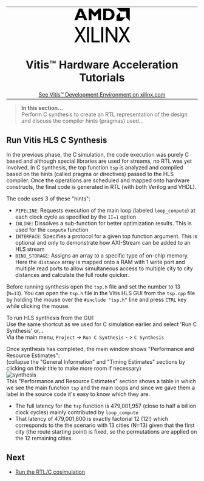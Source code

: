 <!--
/*
 * Copyright 2020-2022 Xilinx, Inc.
 *
 * Licensed under the Apache License, Version 2.0 (the "License");
 * you may not use this file except in compliance with the License.
 * You may obtain a copy of the License at:
 * http://www.apache.org/licenses/LICENSE-2.0
 *
 * Unless required by applicable law or agreed to in writing, software
 * distributed under the License is distributed on an "AS IS" BASIS,
 * WITHOUT WARRANTIES OR CONDITIONS OF ANY KIND, either express or implied.
 * See the License for the specific language governing permissions and
 * limitations under the License.
 */ -->
 
<table class="sphinxhide" width="100%">
 <tr width="100%">
    <td align="center"><img src="https://raw.githubusercontent.com/Xilinx/Image-Collateral/main/xilinx-logo.png" width="30%"/><h1>Vitis™ Hardware Acceleration Tutorials</h1>
    <a href="https://www.xilinx.com/products/design-tools/vitis.html">See Vitis™ Development Environment on xilinx.com</a>
    </td>
 </tr>
</table>


> **In this section...**   
Perform C synthesis to create an RTL representation of the design and discuss the compiler hints (pragmas) used... 


## Run Vitis HLS C Synthesis
In the previous phase, the C simulation, the code execution was purely C based and although special libraries are used for streams, no RTL was yet involved.
In C synthesis, the top function `tsp` is analyzed and compiled based on the hints (called pragma or directives) passed to the HLS compiler.  Once the operations are scheduled and mapped onto hardware constructs, the final code is generated in RTL (with both Verilog and VHDL).

The code uses 3 of these "hints":
- `PIPELINE`: Requests execution of the main loop (labeled `loop_compute`) at each clock cycle as specified by the `II=1` option
- `INLINE`: Dissolves a sub-function for better optimization results.  This is used for the `compute` function
- `INTERFACE`: Specifies a protocol for a given top function argument.  This is optional and only to demonstrate how AXI-Stream can be added to an HLS stream
- `BIND_STORAGE`: Assigns an array to a specific type of on-chip memory.  Here the `distance` array is mapped onto a RAM with 1 write port and multiple read ports to allow simultaneous access to multiple city to city distances and calculate the full route quicker.

Before running synthesis open the `tsp.h` file and set the number to 13 (`N=13`). You can open the `tsp.h` file in the Vitis HLS GUI from the `tsp.cpp` file by holding the mouse over the `#include "tsp.h"` line and press `CTRL` key while clicking the mouse.

To run HLS synthesis from the GUI:  
Use the same shortcut as we used for C simulation earlier and select 'Run C Synthesis' or...  
Via the main menu, `Project` -> `Run C Synthesis` - > `C Synthesis`

Once synthesis has completed, the main window shows "Performance and Resource Estimates":  
(collapse the "General Information" and "Timing Estimates" sections by clicking on their title to make more room if necessary)   
<img src="./images/synthesis.png" alt="synthesis" title="synthesis" width="800" height="150">  
This "Performance and Resource Estimates" section shows a table in which we see the main function `tsp` and the main loops and since we gave them a label in the source code it's easy to know which they are.  
- The full latency for the `tsp` function is 479,001,957 (close to half a billion clock cycles) mainly contributed by `loop_compute`
- That latency of 479,001,600 is exactly factorial 12 (12!) which corresponds to the the scenario with 13 cities (N=13) given that the first city (the route starting point) is fixed, so the permutations are applied on the 12 remaining cities.

## Next

* [Run the RTL/C cosimulation](./cosim.md)
